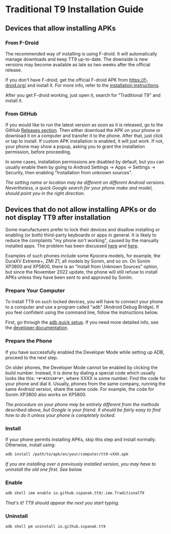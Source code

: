 # Traditional T9 Installation Guide

## Devices that allow installing APKs

### From F-Droid
The recommended way of installing is using F-droid. It will automatically manage downloads and keep TT9 up-to-date. The downside is new versions may become available as late as two weeks after the official release.

If you don't have F-droid, get the official F-droid APK from https://f-droid.org/ and install it. For more info, refer to the [installation instructions](https://f-droid.org/en/docs/Get_F-Droid/).

After you get F-droid working, just open it, search for "Traditional T9" and install it.

### From GitHub
If you would like to run the latest version as soon as it is released, go to the GitHub [Releases section](https://github.com/sspanak/tt9/releases). Then either download the APK on your phone or download it on a computer and transfer it to the phone. After that, just click or tap to install. If custom APK installation is enabled, it will just work. If not, your phone may show a popup, asking you to grant the installation permission, before proceeding.

In some cases, installation permissions are disabled by default, but you can usually enable them by going to Android Settings → Apps → Settings → Security, then enabling "Installation from unknown sources".

_The setting name or location may be different on different Android versions. Nevertheless, a quick Google search for your phone make and model, should point you in the right direction._

## Devices that do not allow installing APKs or do not display TT9 after installation
Some manufacturers prefer to lock their devices and disallow installing or enabling (or both) third-party keyboards or apps in general. It is likely to reduce the complaints "my phone isn't working", caused by the manually installed apps. The problem has been discussed [here](https://github.com/sspanak/tt9/issues/455) and [here](https://github.com/sspanak/tt9/issues/198).

Examples of such phones include some Kyocera models, for example, the DuraXV Extreme+, ZMI Z1, all models by Sonim, and so on. On Sonim XP3800 and XP5800, there is an "Install from Unknown Sources" option, but since the November 2022 update, the phone will still refuse to install APKs unless they have been sent to and approved by Sonim.

### Prepare Your Computer
To install TT9 on such locked devices, you will have to connect your phone to a computer and use a program called "adb" (Android Debug Bridge). If you feel confident using the command line, follow the instructions below.

First, go through the [adb quick setup](https://www.xda-developers.com/install-adb-windows-macos-linux/). If you need more detailed info, see the [developer documentation](https://developer.android.com/tools/adb).

### Prepare the Phone
If you have successfully enabled the Developer Mode while setting up ADB, proceed to the next step.

On older phones, the Developer Mode cannot be enabled by clicking the build number. Instead, it is done by dialing a special code which usually looks like this: `*#*#XXXX#*#*`, where XXXX is some number. Find the code for your phone and dial it. Usually, phones from the same company, running the same Android version, share the same code. For example, the code for Sonim XP3800 also works on XP5800.

_The procedure on your phone may be entirely different from the methods described above, but Google is your friend. It should be fairly easy to find how to do it unless your phone is completely locked._

### Install
If your phone permits installing APKs, skip this step and install normally. Otherwise, install using:

```bash
adb install /path/to/apk/on/your/computer/tt9-vXXX.apk
```

_If you are installing over a previously installed version, you may have to uninstall the old one first. See below._

### Enable

```bash
adb shell ime enable io.github.sspanak.tt9/.ime.TraditionalT9
```

_That's it! TT9 should appear the next you start typing._

### Uninstall

```bash
adb shell pm uninstall io.github.sspanak.tt9
```